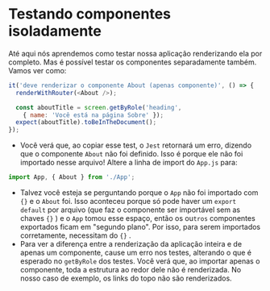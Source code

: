 # Testando componentes isoladamente
Até aqui nós aprendemos como testar nossa aplicação renderizando ela por completo. Mas é possível testar os componentes separadamente também. Vamos ver como:
```javascript
it('deve renderizar o componente About (apenas componente)', () => {
  renderWithRouter(<About />);

  const aboutTitle = screen.getByRole('heading',
    { name: 'Você está na página Sobre' });
  expect(aboutTitle).toBeInTheDocument();
});
```

- Você verá que, ao copiar esse test, o `Jest` retornará um erro, dizendo que o componente `About` não foi definido. Isso é porque ele não foi importado nesse arquivo! Altere a linha de import do `App.js` para:

```javascript
import App, { About } from './App';
```

- Talvez você esteja se perguntando porque o `App` não foi importado com `{}` e o `About` foi. Isso aconteceu porque só pode haver um `export default` por arquivo (que faz o componente ser importável sem as chaves `{}` ) e o `App` tomou esse espaço, então os ou`tros` componentes exportados ficam em "segundo plano". Por isso, para serem importados corretamente, necessitam do `{}` .
- Para ver a diferença entre a renderização da aplicação inteira e de apenas um componente, cause um erro nos testes, alterando o que é esperado no `getByRole` dos testes. Você verá que, ao importar apenas o componente, toda a estrutura ao redor dele não é renderizada. No nosso caso de exemplo, os links do topo não são renderizados.
  